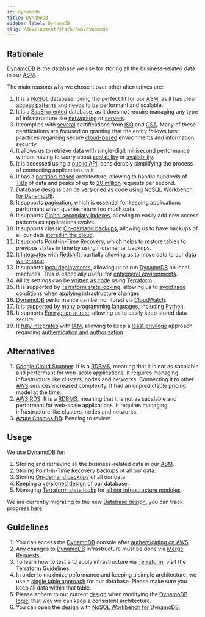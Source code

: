 ```yaml
---
id: dynamodb
title: DynamoDB
sidebar_label: DynamoDB
slug: /development/stack/aws/dynamodb
---
```


## Rationale

[DynamoDB][DYNAMODB] is the database
we use for storing
all the business-related data
in our [ASM][ASM].

The main reasons why we chose it
over other alternatives are:

1. It is a
    [NoSQL][RDBMS]
    database,
    being the perfect fit for our
    [ASM][ASM],
    as it has clear
    [access patterns](https://docs.aws.amazon.com/amazondynamodb/latest/developerguide/bp-modeling-nosql-B.html)
    and needs to be performant and scalable.
1. It is a
    [SaaS-oriented](https://en.wikipedia.org/wiki/Software_as_a_service)
    database,
    as it does not require
    managing any type of
    infrastructure like
    [networking](https://en.wikipedia.org/wiki/Computer_network)
    or
    [servers](https://en.wikipedia.org/wiki/Server_(computing)).
1. It complies with [several](https://aws.amazon.com/compliance/iso-certified/)
    certifications from
    [ISO](https://en.wikipedia.org/wiki/International_Organization_for_Standardization)
    and
    [CSA](https://en.wikipedia.org/wiki/Cloud_Security_Alliance).
    Many of these certifications
    are focused on granting that the entity
    follows best practices regarding secure
    [cloud-based](https://en.wikipedia.org/wiki/Cloud_computing) environments
    and information security.
1. It allows us to retrieve data
    with single-digit millisecond performance
    without having to worry about
    [scalability](https://en.wikipedia.org/wiki/Scalability)
    or
    [availability](https://en.wikipedia.org/wiki/Availability).
1. It is accessed using a
    [public API](https://docs.aws.amazon.com/amazondynamodb/latest/developerguide/HowItWorks.API.html),
    considerably simplifying the process
    of connecting applications to it.
1. It has a
    [partition-based](https://docs.aws.amazon.com/amazondynamodb/latest/developerguide/HowItWorks.Partitions.html)
    architecture,
    allowing to handle
    hundreds of [TiBs](https://es.wikipedia.org/wiki/Tebibyte)
    of data
    and peaks of up to [20 million][DYNAMODB]
    requests per second.
1. Database designs can be
    [versioned as code](https://gitlab.com/fluidattacks/product/-/blob/148eccecfb68b6d5cd2c0418679330c0d6c02c2b/integrates/arch/database-design.json)
    using
    [NoSQL Workbench for DynamoDB](https://docs.aws.amazon.com/amazondynamodb/latest/developerguide/workbench.html).
1. It supports
    [pagination](https://docs.aws.amazon.com/amazondynamodb/latest/developerguide/Query.Pagination.html),
    which is essential
    for keeping applications performant
    when queries return too much data.
1. It supports
    [Global secondary indexes](https://docs.aws.amazon.com/amazondynamodb/latest/developerguide/GSI.OnlineOps.html),
    allowing to easily add
    new access patterns
    as applications evolve.
1. It supports classic
    [On-demand backups](https://docs.aws.amazon.com/amazondynamodb/latest/developerguide/backuprestore_HowItWorks.html),
    allowing us to have
    backups of all our data
    [stored in the cloud](https://gitlab.com/fluidattacks/product/-/blob/cc1e9585a9e94670d040f680d75667907c3c5733/integrates/deploy/backup/terraform/dynamodb.tf).
1. It supports
    [Point-in-Time Recovery](https://gitlab.com/fluidattacks/product/-/blob/cc1e9585a9e94670d040f680d75667907c3c5733/integrates/deploy/database/terraform/integrates-table.tf#L75),
    which helps to
    [restore](https://docs.aws.amazon.com/amazondynamodb/latest/developerguide/PointInTimeRecovery.html)
    tables to previous states in time
    by using incremental backups.
1. It
    [Integrates](https://docs.aws.amazon.com/amazondynamodb/latest/developerguide/RedshiftforDynamoDB.html)
    with
    [Redshift](/development/stack/aws/redshift/),
    partially allowing us to move data to our
    [data warehouse](https://en.wikipedia.org/wiki/Data_warehouse).
1. It supports
    [local deployments](https://docs.aws.amazon.com/amazondynamodb/latest/developerguide/DynamoDBLocal.html),
    allowing us to run [DynamoDB][DYNAMODB]
    on local machines.
    This is especially useful for
    [ephemeral environments](/about/security/integrity/developing-integrity#ephemeral-environments).
1. All its settings can be
    [written as code](https://registry.terraform.io/providers/hashicorp/aws/latest/docs/resources/dynamodb_global_table)
    using
    [Terraform](/development/stack/terraform/).
1. It is supported by
    [Terraform state locking](https://www.terraform.io/docs/language/settings/backends/s3.html#dynamodb-state-locking),
    allowing us to
    [avoid race conditions](https://www.terraform.io/docs/language/state/locking.html)
    when applying infrastructure changes.
1. [DynamoDB][DYNAMODB] performance
    can be monitored via
    [CloudWatch](/development/stack/aws/cloudwatch/).
1. It is
    [supported by many programming languages](https://docs.aws.amazon.com/amazondynamodb/latest/developerguide/GettingStarted.html),
    including
    [Python](https://boto3.amazonaws.com/v1/documentation/api/latest/reference/services/dynamodb.html).
1. It supports
    [Encryption at rest](https://docs.aws.amazon.com/amazondynamodb/latest/developerguide/EncryptionAtRest.html),
    allowing us to easily
    keep stored data secure.
1. It
    [fully integrates](https://docs.aws.amazon.com/amazondynamodb/latest/developerguide/authentication-and-access-control.html)
    with
    [IAM](/development/stack/aws/iam/),
    allowing to keep a
    [least privilege](/criteria/requirements/186)
    approach
    regarding
    [authentication and authorization](https://securityboulevard.com/2020/06/authentication-vs-authorization-defined-whats-the-difference-infographic/).

## Alternatives

1. [Google Cloud Spanner](https://cloud.google.com/spanner/docs):
    It is a
    [RDBMS][RDBMS],
    meaning that it is not
    as sacalable and performant
    for web-scale applications.
    It requires managing infrastructure like
    clusters, nodes and networks.
    Connecting it to other
    [AWS](/development/stack/aws/)
    services increased complexity.
    It had an unpredictable
    pricing model at the time.
1. [AWS RDS](https://aws.amazon.com/rds/):
    It is a
    [RDBMS][RDBMS],
    meaning that it is not
    as sacalable and performant
    for web-scale applications.
    It requires managing infrastructure like
    clusters, nodes and networks.
1. [Azure Cosmos DB](https://azure.microsoft.com/en-us/free/cosmos-db/):
    Pending to review.

## Usage

We use [DynamoDB][DYNAMODB] for:

1. Storing and retrieving all
    the business-related data
    in our [ASM][ASM].
1. Storing
    [Point-in-Time Recovery backups](https://gitlab.com/fluidattacks/product/-/blob/cc1e9585a9e94670d040f680d75667907c3c5733/integrates/deploy/database/terraform/integrates-table.tf#L75)
    of all our data.
1. Storing
    [On-demand backups](https://gitlab.com/fluidattacks/product/-/blob/cc1e9585a9e94670d040f680d75667907c3c5733/integrates/deploy/backup/terraform/dynamodb.tf)
    of all our data.
1. Keeping a
    [versioned design](https://gitlab.com/fluidattacks/product/-/blob/148eccecfb68b6d5cd2c0418679330c0d6c02c2b/integrates/arch/database-design.json)
    of our database.
1. Managing
    [Terraform state locks](https://www.terraform.io/docs/language/settings/backends/s3.html#dynamodb-state-locking)
    for
    [all our infrastructure modules](https://gitlab.com/fluidattacks/product/-/blob/148eccecfb68b6d5cd2c0418679330c0d6c02c2b/makes/applications/makes/ci/src/terraform/dynamodb_lock.tf).

We are currently migrating to the new
[Database design][DESIGN],
you can track progress
[here](https://gitlab.com/fluidattacks/product/-/issues/4329).

## Guidelines

1. You can access the
    [DynamoDB][DYNAMODB] console
    after [authenticating on AWS](/development/stack/aws#guidelines).
1. Any changes to
    [DynamoDB][DYNAMODB]
    infrastructure must be done via
    [Merge Requests](https://docs.gitlab.com/ee/user/project/merge_requests/).
1. To learn how to test and apply infrastructure via [Terraform](/development/stack/terraform/),
    visit the
    [Terraform Guidelines](/development/stack/terraform#guidelines).
1. In order to maximize peformance
    and keeping a simple architecture,
    we use a
    [single table approach](https://gitlab.com/fluidattacks/product/-/blob/148eccecfb68b6d5cd2c0418679330c0d6c02c2b/integrates/deploy/database/terraform/integrates-table.tf#L52)
    for our database.
    Please make sure
    you keep all data within that table.
1. Please adhere to our current [design][DESIGN]
    when modifying the
    [DynamoDB logic](https://gitlab.com/fluidattacks/product/-/tree/master/integrates/back/src/dynamodb),
    that way we can keep
    a consistent architecture.
1. You can open the [design][DESIGN] with
    [NoSQL Workbench for DynamoDB](https://docs.aws.amazon.com/amazondynamodb/latest/developerguide/workbench.html).

[DYNAMODB]: https://aws.amazon.com/dynamodb/
[ASM]: https://fluidattacks.com/categories/asm/
[RDBMS]: https://docs.aws.amazon.com/amazondynamodb/latest/developerguide/SQLtoNoSQL.WhyDynamoDB.html
[DESIGN]: https://gitlab.com/fluidattacks/product/-/blob/master/integrates/arch/database-design.json

